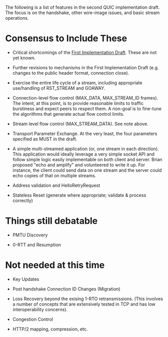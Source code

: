 The following is a list of features in the second QUIC implementation draft. The focus is on the handshake, other wire-image issues, and basic stream operations.

# Consensus to Include These

* Critical shortcomings of the [First Implementation Draft](https://github.com/quicwg/base-drafts/wiki/First-Implementation-Draft). These are not yet known.

* Further revisions to mechanisms in the First Implementation Draft (e.g. changes to the public header format, connection close).

* Exercise the entire life cycle of a stream, including appropriate use/handling of RST_STREAM and GOAWAY.

* Connection-level flow control (MAX_DATA, MAX_STREAM_ID frames). The intent, at this point, is to provide reasonable limits to traffic burstiness and expect peers to respect them. A non-goal is to fine-tune the algorithms that generate actual flow control limits.

* Stream level flow control (MAX_STREAM_DATA). See note above.

* Transport Parameter Exchange. At the very least, the four parameters specified as MUST in the draft.

* A simple multi-streamed application (or, one stream in each direction). This application would ideally leverage a very simple socket API and follow simple logic easily implementable on both client and server. Brian proposed "echo and amplify" and volunteered to write it up. For instance, the client could send data on one stream and the server could echo copies of that on multiple streams.

* Address validation and HelloRetryRequest

* Stateless Reset (generate where appropriate; validate & process correctly)

# Things still debatable

* PMTU Discovery

* 0-RTT and Resumption

# Not needed at this time

* Key Updates

* Post handshake Connection ID Changes (Migration)

* Loss Recovery beyond the exising 1-RTO retransmissions. (This involves a number of concepts that are extensively tested in TCP and has low interoperability concerns).

* Congestion Control

* HTTP/2 mapping, compression, etc.